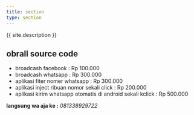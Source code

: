 ```yaml
---
title: section
type: section
---
```


{{ site.description }}

## obrall source code

> 
  - broadcash facebook : Rp 100.000
  - broadcash whatsapp : Rp 300.000
  - aplikasi fiter nomer whatsapp : Rp 300.000
  - aplikasi inject ribuan nomor sekali click : Rp 200.000
  - aplikasi kirim whatsapp otomatis di android sekali kclick : Rp 500.000

  __langsung wa aja ke :__ _081338929722_


